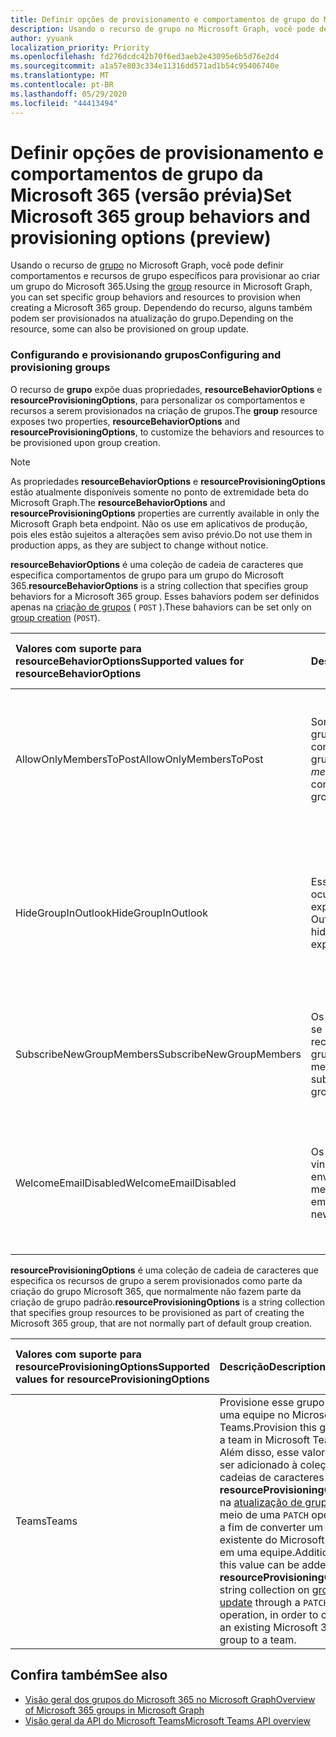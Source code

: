 ```yaml
---
title: Definir opções de provisionamento e comportamentos de grupo do Microsoft 365
description: Usando o recurso de grupo no Microsoft Graph, você pode definir comportamentos e recursos de grupo específicos para provisionar ao criar um grupo do Microsoft 365.
author: yyuank
localization_priority: Priority
ms.openlocfilehash: fd276dcdc42b70f6ed3aeb2e43095e6b5d76e2d4
ms.sourcegitcommit: a1a57e803c334e11316dd571ad1b54c95406740e
ms.translationtype: MT
ms.contentlocale: pt-BR
ms.lasthandoff: 05/29/2020
ms.locfileid: "44413494"
---
```

# <a name="set-microsoft-365-group-behaviors-and-provisioning-options-preview"></a><span data-ttu-id="9b657-103">Definir opções de provisionamento e comportamentos de grupo da Microsoft 365 (versão prévia)</span><span class="sxs-lookup"><span data-stu-id="9b657-103">Set Microsoft 365 group behaviors and provisioning options (preview)</span></span>

<span data-ttu-id="9b657-104">Usando o recurso de [grupo](/graph/api/resources/group?view=graph-rest-beta) no Microsoft Graph, você pode definir comportamentos e recursos de grupo específicos para provisionar ao criar um grupo do Microsoft 365.</span><span class="sxs-lookup"><span data-stu-id="9b657-104">Using the [group](/graph/api/resources/group?view=graph-rest-beta) resource in Microsoft Graph, you can set specific group behaviors and resources to provision when creating a Microsoft 365 group.</span></span> <span data-ttu-id="9b657-105">Dependendo do recurso, alguns também podem ser provisionados na atualização do grupo.</span><span class="sxs-lookup"><span data-stu-id="9b657-105">Depending on the resource, some can also be provisioned on group update.</span></span>

### <a name="configuring-and-provisioning-groups"></a><span data-ttu-id="9b657-106">Configurando e provisionando grupos</span><span class="sxs-lookup"><span data-stu-id="9b657-106">Configuring and provisioning groups</span></span>

<span data-ttu-id="9b657-107">O recurso de **grupo** expõe duas propriedades, **resourceBehaviorOptions** e **resourceProvisioningOptions**, para personalizar os comportamentos e recursos a serem provisionados na criação de grupos.</span><span class="sxs-lookup"><span data-stu-id="9b657-107">The **group** resource exposes two properties, **resourceBehaviorOptions** and **resourceProvisioningOptions**, to customize the behaviors and resources to be provisioned upon group creation.</span></span> 

> [!NOTE]
> <span data-ttu-id="9b657-108">As propriedades **resourceBehaviorOptions** e **resourceProvisioningOptions** estão atualmente disponíveis somente no ponto de extremidade beta do Microsoft Graph.</span><span class="sxs-lookup"><span data-stu-id="9b657-108">The **resourceBehaviorOptions** and **resourceProvisioningOptions** properties are currently available in only the Microsoft Graph beta endpoint.</span></span> <span data-ttu-id="9b657-109">Não os use em aplicativos de produção, pois eles estão sujeitos a alterações sem aviso prévio.</span><span class="sxs-lookup"><span data-stu-id="9b657-109">Do not use them in production apps, as they are subject to change without notice.</span></span>

<span data-ttu-id="9b657-110">**resourceBehaviorOptions** é uma coleção de cadeia de caracteres que especifica comportamentos de grupo para um grupo do Microsoft 365.</span><span class="sxs-lookup"><span data-stu-id="9b657-110">**resourceBehaviorOptions** is a string collection that specifies group behaviors for a Microsoft 365 group.</span></span> <span data-ttu-id="9b657-111">Esses bahaviors podem ser definidos apenas na [criação de grupos](/graph/api/group-post-groups?view=graph-rest-beta) ( `POST` ).</span><span class="sxs-lookup"><span data-stu-id="9b657-111">These bahaviors can be set only on [group creation](/graph/api/group-post-groups?view=graph-rest-beta) (`POST`).</span></span>

| <span data-ttu-id="9b657-112">Valores com suporte para resourceBehaviorOptions</span><span class="sxs-lookup"><span data-stu-id="9b657-112">Supported values for resourceBehaviorOptions</span></span>   |<span data-ttu-id="9b657-113">Descrição</span><span class="sxs-lookup"><span data-stu-id="9b657-113">Description</span></span>|<span data-ttu-id="9b657-114">Padrão se não for definido</span><span class="sxs-lookup"><span data-stu-id="9b657-114">Default if not set</span></span>|
|:---------------|:--------|:-----------|
| <span data-ttu-id="9b657-115">AllowOnlyMembersToPost</span><span class="sxs-lookup"><span data-stu-id="9b657-115">AllowOnlyMembersToPost</span></span>|<span data-ttu-id="9b657-116">Somente *membros* do grupo podem postar conversas no grupo.</span><span class="sxs-lookup"><span data-stu-id="9b657-116">Only group *members* can post conversations to the group.</span></span>|<span data-ttu-id="9b657-117">Todos os usuários da organização podem postar conversas no grupo.</span><span class="sxs-lookup"><span data-stu-id="9b657-117">Any user in the organization can post conversations to the group.</span></span>|
| <span data-ttu-id="9b657-118">HideGroupInOutlook</span><span class="sxs-lookup"><span data-stu-id="9b657-118">HideGroupInOutlook</span></span>|<span data-ttu-id="9b657-119">Esse grupo está oculto nas experiências do Outlook.</span><span class="sxs-lookup"><span data-stu-id="9b657-119">This group is hidden in Outlook experiences.</span></span>|<span data-ttu-id="9b657-120">Todos os grupos são visíveis e podem ser descobertos em experiências do Outlook.</span><span class="sxs-lookup"><span data-stu-id="9b657-120">All groups are visible and discoverable in Outlook experiences.</span></span>|
| <span data-ttu-id="9b657-121">SubscribeNewGroupMembers</span><span class="sxs-lookup"><span data-stu-id="9b657-121">SubscribeNewGroupMembers</span></span>|<span data-ttu-id="9b657-122">Os membros do grupo se inscreveram para receber conversas em grupo.</span><span class="sxs-lookup"><span data-stu-id="9b657-122">Group members are subscribed to receive group conversations.</span></span> |<span data-ttu-id="9b657-123">Os membros do grupo não recebem conversas em grupo.</span><span class="sxs-lookup"><span data-stu-id="9b657-123">Group members do not receive group conversations.</span></span>|
| <span data-ttu-id="9b657-124">WelcomeEmailDisabled</span><span class="sxs-lookup"><span data-stu-id="9b657-124">WelcomeEmailDisabled</span></span>|<span data-ttu-id="9b657-125">Os emails de boas-vindas não são enviados para novos membros.</span><span class="sxs-lookup"><span data-stu-id="9b657-125">Welcome emails are not sent to new members.</span></span>|<span data-ttu-id="9b657-126">Um email de boas-vindas é enviado para um novo membro do grupo.</span><span class="sxs-lookup"><span data-stu-id="9b657-126">A welcome email is sent to a new member on joining the group.</span></span>|

<span data-ttu-id="9b657-127">**resourceProvisioningOptions** é uma coleção de cadeia de caracteres que especifica os recursos de grupo a serem provisionados como parte da criação do grupo Microsoft 365, que normalmente não fazem parte da criação de grupo padrão.</span><span class="sxs-lookup"><span data-stu-id="9b657-127">**resourceProvisioningOptions** is a string collection that specifies group resources to be provisioned as part of creating the Microsoft 365 group, that are not normally part of default group creation.</span></span>

| <span data-ttu-id="9b657-128">Valores com suporte para resourceProvisioningOptions</span><span class="sxs-lookup"><span data-stu-id="9b657-128">Supported values for resourceProvisioningOptions</span></span>   |<span data-ttu-id="9b657-129">Descrição</span><span class="sxs-lookup"><span data-stu-id="9b657-129">Description</span></span>| <span data-ttu-id="9b657-130">Padrão se não for definido</span><span class="sxs-lookup"><span data-stu-id="9b657-130">Default if not set</span></span> |
|:---------------|:--------|:------------|
| <span data-ttu-id="9b657-131">Teams</span><span class="sxs-lookup"><span data-stu-id="9b657-131">Teams</span></span>|<span data-ttu-id="9b657-132">Provisione esse grupo como uma equipe no Microsoft Teams.</span><span class="sxs-lookup"><span data-stu-id="9b657-132">Provision this group as a team in Microsoft Teams.</span></span> <span data-ttu-id="9b657-133">Além disso, esse valor pode ser adicionado à coleção de cadeias de caracteres **resourceProvisioningOptions** na [atualização de grupo](/graph/api/group-update?view=graph-rest-beta) por meio de uma `PATCH` operação, a fim de converter um grupo existente do Microsoft 365 em uma equipe.</span><span class="sxs-lookup"><span data-stu-id="9b657-133">Additionally, this value can be added to the **resourceProvisioningOptions** string collection on [group update](/graph/api/group-update?view=graph-rest-beta) through a `PATCH` operation, in order to convert an existing Microsoft 365 group to a team.</span></span>| <span data-ttu-id="9b657-134">O grupo é um grupo normal do Microsoft 365 sem recursos do teams.</span><span class="sxs-lookup"><span data-stu-id="9b657-134">The group is a regular Microsoft 365 group without Teams capabilities.</span></span>|


## <a name="see-also"></a><span data-ttu-id="9b657-135">Confira também</span><span class="sxs-lookup"><span data-stu-id="9b657-135">See also</span></span>

- [<span data-ttu-id="9b657-136">Visão geral dos grupos do Microsoft 365 no Microsoft Graph</span><span class="sxs-lookup"><span data-stu-id="9b657-136">Overview of Microsoft 365 groups in Microsoft Graph</span></span>](office365-groups-concept-overview.md)
- [<span data-ttu-id="9b657-137">Visão geral da API do Microsoft Teams</span><span class="sxs-lookup"><span data-stu-id="9b657-137">Microsoft Teams API overview</span></span>](teams-concept-overview.md)
